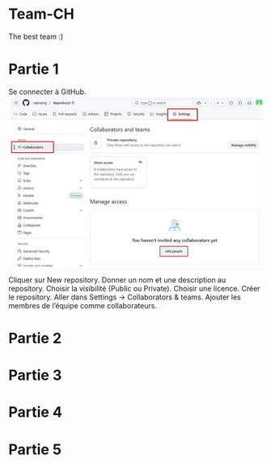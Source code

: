 # Team-CH
The best team :)


# Partie 1
Se connecter à GitHub.
![Project Logo](SC-VAL/1a.jpg)

Cliquer sur New repository.
Donner un nom et une description au repository.
Choisir la visibilité (Public ou Private).
Choisir une licence. 
Créer le repository.
Aller dans Settings → Collaborators & teams.
Ajouter les membres de l’équipe comme collaborateurs.

# Partie 2



# Partie 3



# Partie 4



# Partie 5
